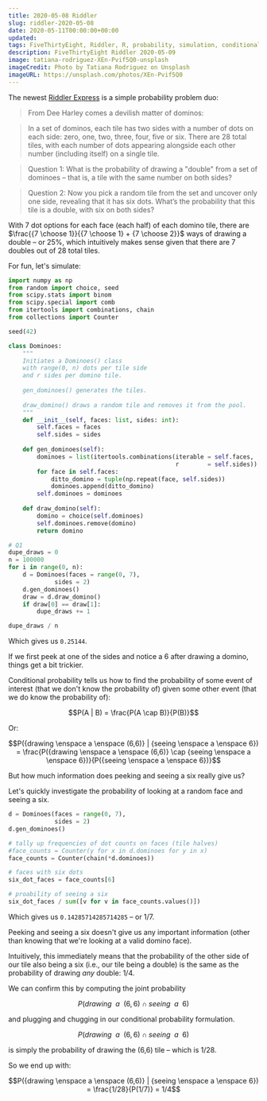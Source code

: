 ```yaml
---
title: 2020-05-08 Riddler
slug: riddler-2020-05-08
date: 2020-05-11T00:00:00+00:00
updated:
tags: FiveThirtyEight, Riddler, R, probability, simulation, conditional probability, joint probability
description: FiveThirtyEight Riddler 2020-05-09
image: tatiana-rodriguez-XEn-Pvif5Q0-unsplash
imageCredit: Photo by Tatiana Rodriguez on Unsplash
imageURL: https://unsplash.com/photos/XEn-Pvif5Q0
---
```


The newest [Riddler Express](https://fivethirtyeight.com/features/can-you-eat-an-apple-like-a-toddler/) is a simple probability problem duo:

> From Dee Harley comes a devilish matter of dominos:

> In a set of dominos, each tile has two sides with a number of dots on each side: zero, one, two, three, four, five or six. There are 28 total tiles, with each number of dots appearing alongside each other number (including itself) on a single tile.

> Question 1: What is the probability of drawing a "double" from a set of dominoes &ndash; that is, a tile with the same number on both sides?

> Question 2: Now you pick a random tile from the set and uncover only one side, revealing that it has six dots. What’s the probability that this tile is a double, with six on both sides?

With 7 dot options for each face (each half) of each domino tile, there are $\frac{{7 \choose 1}}{{7 \choose 1} + {7 \choose 2}}$ ways of drawing a double &ndash; or 25%, which intuitively makes sense given that there are 7 doubles out of 28 total tiles.

For fun, let's simulate:

```python
import numpy as np
from random import choice, seed
from scipy.stats import binom
from scipy.special import comb
from itertools import combinations, chain
from collections import Counter

seed(42)

class Dominoes:
    """
    Initiates a Dominoes() class 
    with range(0, n) dots per tile side
    and r sides per domino tile.
    
    gen_dominoes() generates the tiles.
    
    draw_domino() draws a random tile and removes it from the pool.
    """
    def __init__(self, faces: list, sides: int):
        self.faces = faces
        self.sides = sides
    
    def gen_dominoes(self):
        dominoes = list(itertools.combinations(iterable = self.faces, 
                                               r        = self.sides))
        for face in self.faces:
            ditto_domino = tuple(np.repeat(face, self.sides))
            dominoes.append(ditto_domino)
        self.dominoes = dominoes
        
    def draw_domino(self):
        domino = choice(self.dominoes)
        self.dominoes.remove(domino)
        return domino

# Q1
dupe_draws = 0
n = 100000
for i in range(0, n):
    d = Dominoes(faces = range(0, 7),
             sides = 2)
    d.gen_dominoes()
    draw = d.draw_domino()
    if draw[0] == draw[1]:
        dupe_draws += 1

dupe_draws / n
```
Which gives us `0.25144`.

If we first peek at one of the sides and notice a 6 after drawing a domino, things get a bit trickier. 

Conditional probability tells us how to find the probability of some event of interest (that we don't know the probability of) given some other event (that we do know the probability of):

$$P(A | B) = \frac{P(A \cap B)}{P(B)}$$

Or:

$$P({drawing \enspace a \enspace (6,6)} | {seeing \enspace a \enspace 6}) = \frac{P({drawing \enspace a \enspace (6,6)} \cap {seeing \enspace a \enspace 6})}{P({seeing \enspace a \enspace 6})}$$

But how much information does peeking and seeing a six really give us?

Let's quickly investigate the probability of looking at a random face and seeing a six.

```python
d = Dominoes(faces = range(0, 7),
             sides = 2)
d.gen_dominoes()

# tally up frequencies of dot counts on faces (tile halves)
#face_counts = Counter(y for x in d.dominoes for y in x)
face_counts = Counter(chain(*d.dominoes))

# faces with six dots
six_dot_faces = face_counts[6]

# proability of seeing a six
six_dot_faces / sum([v for v in face_counts.values()])
```
Which gives us `0.14285714285714285` &ndash; or 1/7.

Peeking and seeing a six doesn't give us any important information (other than knowing that we're looking at a valid domino face).

Intuitively, this immediately means that the probability of the other side of our tile also being a six (i.e., our tile being a double) is the same as the probability of drawing *any* double: 1/4. 

We can confirm this by computing the joint probability

$$P({drawing \enspace a \enspace (6,6)} \cap {seeing \enspace a \enspace 6})$$

and plugging and chugging in our conditional probability formulation.

$$P({drawing \enspace a \enspace (6,6)} \cap {seeing \enspace a \enspace 6})$$

is simply the probability of drawing the (6,6) tile &ndash; which is 1/28.

So we end up with:

$$P({drawing \enspace a \enspace (6,6)} | {seeing \enspace a \enspace 6}) = \frac{1/28}{P(1/7)} = 1/4$$
